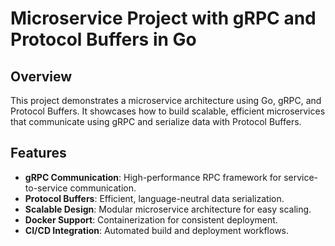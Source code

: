 # Microservice Project with gRPC and Protocol Buffers in Go

## Overview

This project demonstrates a microservice architecture using Go, gRPC, and Protocol Buffers. It showcases how to build scalable, efficient microservices that communicate using gRPC and serialize data with Protocol Buffers.

## Features

- **gRPC Communication**: High-performance RPC framework for service-to-service communication.
- **Protocol Buffers**: Efficient, language-neutral data serialization.
- **Scalable Design**: Modular microservice architecture for easy scaling.
- **Docker Support**: Containerization for consistent deployment.
- **CI/CD Integration**: Automated build and deployment workflows.
